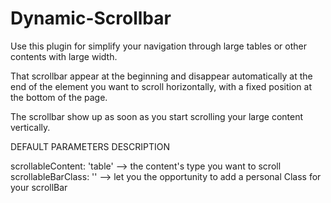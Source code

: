 Dynamic-Scrollbar
=================

Use this plugin for simplify your navigation through large tables or other contents with large width.

That scrollbar appear at the beginning and disappear automatically at the end of the element you want to scroll horizontally, with a fixed position at the bottom of the page.

The scrollbar show up as soon as you start scrolling your large content vertically.

DEFAULT PARAMETERS DESCRIPTION

scrollableContent: 'table' --> the content's type you want to scroll
scrollableBarClass: '' --> let you the opportunity to add a personal Class for your scrollBar



